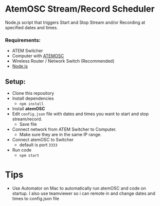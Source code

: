 # AtemOSC Stream/Record Scheduler

Node.js script that triggers Start and Stop Stream and/or Recording at specified dates and times.

### Requirements:
- ATEM Switcher
- Computer with [ATEMOSC](https://www.atemosc.com/)
- Wireless Router / Network Switch (Recommended)
- [Node.js](https://nodejs.org/en/download/)

## Setup:
- Clone this repository
- Install dependencies
  - `npm install`
- Install **atemOSC**
- Edit `config.json` file with dates and times you want to start and stop stream/record.
  - Save file
- Connect network from ATEM Switcher to Computer.
  - Make sure they are in the same IP range.
- Connect atemOSC to Switcher
  - default is port `3333`
- Run code
  - `npm start`

# Tips
- Use Automator on Mac to automatically run atemOSC and code on startup. I also use teamviewer so i can remote in and change dates and times to config.json file